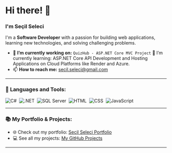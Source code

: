 # Hi there! 👋

### I'm Seçil Seleci
I'm a **Software Developer** with a passion for building web applications, learning new technologies, and solving challenging problems.

- 🔭 **I’m currently working on:** `QuizHub - ASP.NET Core MVC Project`
🌱 I’m currently learning: ASP.NET Core API Development and Hosting Applications on Cloud Platforms like Render and Azure.
- 📫 **How to reach me:** [secil.seleci@gmail.com](mailto:secil.seleci@gmail.com)

---

### 🌟 **Languages and Tools:**
![C#](https://img.shields.io/badge/-C%23-05122A?style=flat&logo=c-sharp)&nbsp;
![.NET](https://img.shields.io/badge/-.NET-05122A?style=flat&logo=dotnet)&nbsp;
![SQL Server](https://img.shields.io/badge/-SQL%20Server-05122A?style=flat&logo=microsoft-sql-server)&nbsp;
![HTML](https://img.shields.io/badge/-HTML-05122A?style=flat&logo=html5)&nbsp;
![CSS](https://img.shields.io/badge/-CSS-05122A?style=flat&logo=css3)&nbsp;
![JavaScript](https://img.shields.io/badge/-JavaScript-05122A?style=flat&logo=javascript)&nbsp;

---

### 📚 **My Portfolio & Projects:**
- 🌐 Check out my portfolio: [Secil Seleci Portfolio](https://secilseleci.my.canva.site/)
- 💻 See all my projects: [My GitHub Projects](https://github.com/secilseleci)

---
